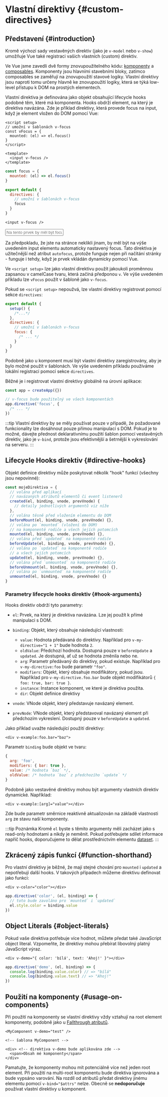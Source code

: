 # Vlastní direktivy {#custom-directives}

<script setup>
const vFocus = {
  mounted: el => {
    el.focus()
  }
}
</script>

## Představení {#introduction}

Kromě výchozí sady vestavěných direktiv (jako je `v-model` nebo `v-show`) umožňuje Vue také registraci vašich vlastních (custom) direktiv.

Ve Vue jsme zavedli dvě formy znovupoužitelného kódu: [komponenty](/guide/essentials/component-basics) a [composables](./composables). Komponenty jsou hlavními stavebními bloky, zatímco composables se zaměřují na znovupoužití stavové logiky. Vlastní direktivy jsou naproti tomu určeny hlavně ke znovupoužití logiky, která se týká low-level přístupu k DOM na prostých elementech.

Vlastní direktiva je definována jako objekt obsahující lifecycle hooks podobné těm, které má komponenta. Hooks obdrží element, na který je direktiva navázána. Zde je příklad direktivy, která provede focus na input, když je element vložen do DOM pomocí Vue:

<div class="composition-api">

```vue
<script setup>
// umožní v šablonách v-focus
const vFocus = {
  mounted: (el) => el.focus()
}
</script>

<template>
  <input v-focus />
</template>
```

</div>

<div class="options-api">

```js
const focus = {
  mounted: (el) => el.focus()
}

export default {
  directives: {
    // umožní v šablonách v-focus
    focus
  }
}
```

```vue-html
<input v-focus />
```

</div>

<div class="demo">
  <input v-focus placeholder="Na tento prvek by měl být focus" />
</div>

Za předpokladu, že jste na stránce neklikli jinam, by měl být na výše uvedeném input elementu automaticky nastavený focus. Tato direktiva je užitečnější než atribut `autofocus`, protože funguje nejen při načítání stránky - funguje i tehdy, když je prvek vkládán dynamicky pomocí Vue.

<div class="composition-api">

Ve `<script setup>` lze jako vlastní direktivu použít jakoukoli proměnnou zapsanou v camelCase tvaru, která začíná předponou `v`. Ve výše uvedeném příkladu lze `vFocus` použít v šabloně jako `v-focus`.

Pokud se `<script setup>` nepoužvá, lze vlastní direktivy registrovat pomocí sekce `directives`:

```js
export default {
  setup() {
    /*...*/
  },
  directives: {
    // umožní v šablonách v-focus
    focus: {
      /* ... */
    }
  }
}
```

</div>

<div class="options-api">

Podobně jako u komponent musí být vlastní direktivy zaregistrovány, aby je bylo možné použít v šablonách. Ve výše uvedeném příkladu používáme lokální registraci pomocí sekce `directives`.

</div>

Běžné je i registrovat vlastní direktivy globálně na úrovni aplikace:

```js
const app = createApp({})

// v-focus bude použitelný ve všech komponentách
app.directive('focus', {
  /* ... */
})
```

:::tip
Vlastní direktivy by se měly používat pouze v případě, že požadované funkcionality lze dosáhnout pouze přímou manipulací s DOM. Pokud je to možné, dávejte přednost deklarativnímu použití šablon pomocí vestavěných direktiv, jako je `v-bind`, protože jsou efektivnější a šetrnější k vykreslování na serveru.
:::

## Lifecycle Hooks direktiv {#directive-hooks}

Objekt definice direktivy může poskytovat několik "hook" funkcí (všechny jsou nepovinné):

```js
const mojeDirektiva = {
  // volána před aplikací
  // navázaných atributů elementů či event listenerů
  created(el, binding, vnode, prevVnode) {
    // detaily jednotlivých argumentů viz níže
  },
  // volána těsně před vložením elementu do DOM
  beforeMount(el, binding, vnode, prevVnode) {},
  // volána po `mounted` (vložení do DOM) 
  // na komponentě rodiče a všech jejích potomcích
  mounted(el, binding, vnode, prevVnode) {},
  // volána před `updated` na komponentě rodiče
  beforeUpdate(el, binding, vnode, prevVnode) {},
  // volána po `updated` na komponentě rodiče
  // a všech jejích potomcích
  updated(el, binding, vnode, prevVnode) {},
  // volána před `unmounted` na komponentě rodiče
  beforeUnmount(el, binding, vnode, prevVnode) {},
  // volána po `unmounted` na komponentě rodiče
  unmounted(el, binding, vnode, prevVnode) {}
}
```

### Parametry lifecycle hooks direktiv {#hook-arguments}

Hooks direktiv obdrží tyto parametry:

- `el`: Prvek, na který je direktiva navázána. Lze jej použít k přímé manipulaci s DOM.

- `binding`: Objekt, který obsahuje následující vlastnosti:

  - `value`: Hodnota předávaná do direktivy. Například pro `v-my-directive="1 + 1"` bude hodnota `2`.
  - `oldValue`: Předchozí hodnota. Dostupná pouze v `beforeUpdate` a `updated`. Je dostupná, ať už se hodnota změnila nebo ne.
  - `arg`: Parametr předávaný do direktivy, pokud existuje. Například pro `v-my-directive:foo` bude parametr `"foo"`.
  - `modifiers`: Objekt, který obsahuje modifikátory, pokud jsou. Například pro `v-my-directive.foo.bar` bude objekt modifikátorů `{ foo: true, bar: true }`.
  - `instance`: Instance komponent, ve které je direktiva použita.
  - `dir`: Objekt definice direktivy

- `vnode`: VNode objekt, který představuje navázaný element.
- `prevNode`: VNode objekt, který představoval navázaný element při předchozím vykreslení. Dostupný pouze v `beforeUpdate` a `updated`.

Jako příklad uvažte následující použití direktivy:

```vue-html
<div v-example:foo.bar="baz">
```

Parametr `binding` bude objekt ve tvaru:

```js
{
  arg: 'foo',
  modifiers: { bar: true },
  value: /* hodnota `baz` */,
  oldValue: /* hodnota `baz` z předchozího `update` */
}
```

Podobně jako vestavěné direktivy mohou být argumenty vlastních direktiv dynamické. Například:

```vue-html
<div v-example:[arg]="value"></div>
```

Zde bude parametr směrnice reaktivně aktualizován na základě vlastnosti `arg` ze stavu naší komponenty.

:::tip Poznámka
Kromě `el` byste s těmito argumenty měli zacházet jako s read-only hodnotami a nikdy je neměnit. Pokud potřebujete sdílet informace napříč hooks, doporučujeme to dělat prostřednictvím elementu [dataset](https://developer.mozilla.org/en-US/docs/Web/API/HTMLElement/dataset).
:::

## Zkrácený zápis funkcí {#function-shorthand}

Pro vlastní direktivy je běžné, že mají stejné chování pro `mounted` i `updated` a nepotřebují další hooks. V takových případech můžeme direktivu definovat jako funkci:

```vue-html
<div v-color="color"></div>
```

```js
app.directive('color', (el, binding) => {
  // toto bude zavoláno pro `mounted` i `updated`
  el.style.color = binding.value
})
```

## Object Literals {#object-literals}

Pokud vaše direktiva potřebuje více hodnot, můžete předat také JavaScript object literal. Vzpomeňte, že direktivy mohou přebírat libovolný platný JavaScript výraz.

```vue-html
<div v-demo="{ color: 'bílá', text: 'Ahoj!' }"></div>
```

```js
app.directive('demo', (el, binding) => {
  console.log(binding.value.color) // => "bílá"
  console.log(binding.value.text) // => "Ahoj!"
})
```

## Použití na komponenty {#usage-on-components}

Při použití na komponenty se vlastní direktivy vždy vztahují na root element komponenty, podobně jako u [Fallthrough atributů](/guide/components/attrs).

```vue-html
<MyComponent v-demo="test" />
```

```vue-html
<!-- šablona MyComponent -->

<div> <!-- direktiva v-demo bude aplikována zde -->
  <span>Obsah mé komponenty</span>
</div>
```

Pamatujte, že komponenty mohou mít potenciálně více než jeden root element. Při použití na multi-root komponentu bude direktiva ignorována a bude vypsáno varování. Na rozdíl od atributů předat direktivy jinému elementu pomocí `v-bind="$attrs"` nelze. Obecně se **nedoporučuje** používat vlastní direktivy u komponent.
